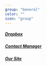```yaml
---
group: "General"
color: ""
icon: "group"
---
```


<h5><a href="">Dropbox</a></h5>
<h5><a href="http://cm.v9solutions.co.uk/">Contact Manager</a></h5>
<h5><a href="http://v9solutions.co.uk/">Our Site</a></h5>